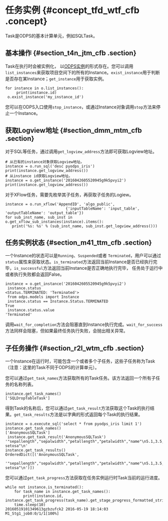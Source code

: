 # 任务实例 {#concept_tfd_wtf_cfb .concept}

Task是ODPS的基本计算单元，例如SQLTask。

## 基本操作 {#section_t4n_jtm_cfb .section}

Task在执行时会被实例化， 以[ODPS实例](../../../../cn.zh-CN/产品简介/基本概念/任务实例.md#)的形式存在。您可以调用`list_instances`来获取项目空间下的所有的Instance。`exist_instance`用于判断是否存在某Instance；`get_instance`用于获取实例。

``` {#codeblock_nuc_8sg_wf1 .language-sql}
for instance in o.list_instances():
     print(instance.id)
 o.exist_instance('my_instance_id')
```

您可以在ODPS入口使用`stop_instance`，或通过Instance对象调用`stop`方法来停止一个Instance。

## 获取Logview地址 {#section_dmm_mtm_cfb .section}

对于SQL等任务，通过调用`get_logview_address`方法即可获取Logview地址。

``` {#codeblock_l1n_yl9_b5n .language-sql}
# 从已有的instance对象获取Logview地址。
instance = o.run_sql('desc pyodps_iris')
print(instance.get_logview_address())
# 从instance id获取Logview地址。
instance = o.get_instance('2016042605520945g9k5pvyi2')
print(instance.get_logview_address())
```

对于XFlow任务，需要先枚举其子任务，再获取子任务的Logiew。

``` {#codeblock_0lk_oyy_91o .language-sql}
instance = o.run_xflow('AppendID', 'algo_public',
                           {'inputTableName': 'input_table', 'outputTableName': 'output_table'})
for sub_inst_name, sub_inst in o.get_xflow_sub_instances(instance).items():
   print('%s: %s' % (sub_inst_name, sub_inst.get_logview_address()))
```

## 任务实例状态 {#section_m41_ttm_cfb .section}

一个Instance的状态可以是`Running`、`Suspended`或者 `Terminated`，用户可以通过`status`属性来获取状态。`is_terminated`方法返回当前Instance是否已经执行完毕，`is_successful`方法返回当前Instance是否正确地执行完毕， 任务处于运行中或者执行失败都会返回False。

``` {#codeblock_tx5_qtz_y0p .language-sql}
instance = o.get_instance('2016042605520945g9k5pvyi2')
 instance.status
<Status.TERMINATED: 'Terminated'>
 from odps.models import Instance
 instance.status == Instance.Status.TERMINATED
True
 instance.status.value
'Terminated'
```

调用`wait_for_completion`方法会阻塞直到Instance执行完成。`wait_for_success`方法同样会阻塞，但如果最终任务执行失败，会抛出相关异常。

## 子任务操作 {#section_r2l_wtm_cfb .section}

一个Instance在运行时，可能包含一个或者多个子任务，这些子任务称为Task（注意：这里的Task不同于ODPS的计算单元）。

您可以通过`get_task_names`方法获取所有的Task任务。该方法返回一个所有子任务的名称列表。

``` {#codeblock_dy1_lue_077 .language-sql}
instance.get_task_names()
['SQLDropTableTask']
```

得到Task的名称后，您可以通过`get_task_result`方法获取这个Task的执行结果。`get_task_results`方法是以字典的形式返回每个Task的执行结果。

``` {#codeblock_aqi_a3e_kxo .language-sql}
instance = o.execute_sql('select * from pyodps_iris limit 1')
instance.get_task_names()
['AnonymousSQLTask']
 instance.get_task_result('AnonymousSQLTask')
'"sepallength","sepalwidth","petallength","petalwidth","name"\n5.1,3.5,1.4,0.2,"Iris-setosa"\n'
instance.get_task_results()
OrderedDict([('AnonymousSQLTask',
           '"sepallength","sepalwidth","petallength","petalwidth","name"\n5.1,3.5,1.4,0.2,"Iris-setosa"\n')])
```

您可以通过`get_task_progress`方法获取在任务实例运行时Task当前的运行进度。

``` {#codeblock_nbu_d58_p1p .language-sql}
while not instance.is_terminated():
    for task_name in instance.get_task_names():
        print(instance.id, instance.get_task_progress(task_name).get_stage_progress_formatted_string())
    time.sleep(10)
20160519101349613gzbzufck2 2016-05-19 18:14:03 M1_Stg1_job0:0/1/1[100%]
```

